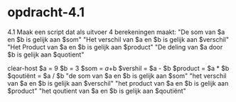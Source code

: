 # opdracht-4.1
4.1 Maak een script dat als uitvoer 4 berekeningen maakt:  "De som van $a en $b is gelijk aan $som"  "Het verschil van $a en $b is gelijk aan $verschil"  "Het Product van $a en $b is gelijk aan $product"  "De deling van $a door $b is gelijk aan $quotient"

clear-host
$a = 9
$b = 3
$som = $a +$b
$vershil = $a - $b
$product =  $a * $b
$qoutiënt =  $a / $b
"de som van $a en $b is gelijk aan $som"
"het verschil van $a en $b is gelijk aan $verschil"
"het product van $a en $b is gelijk aan $product"
"het qoutient van $a en $b is gelijk aan $qoutiënt"
